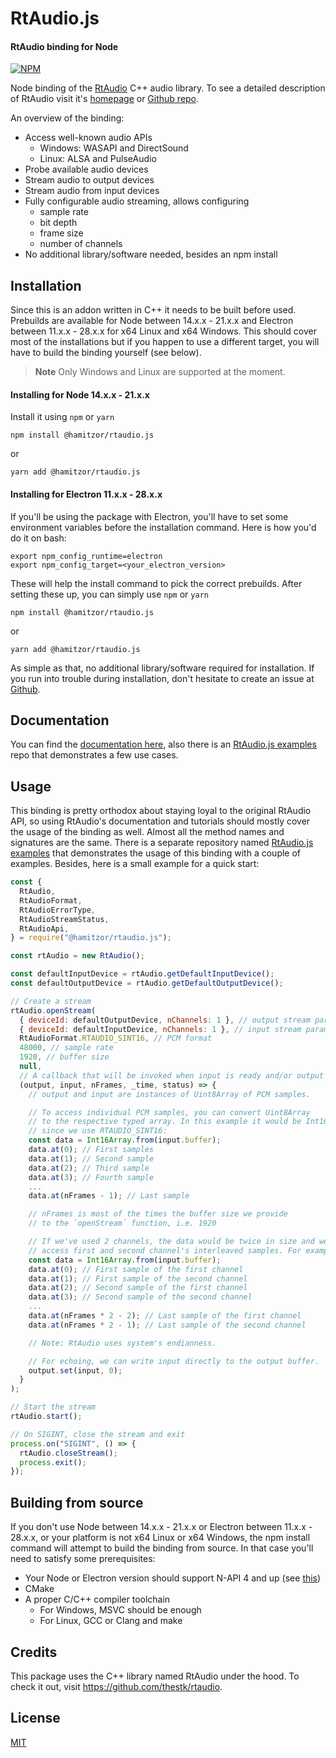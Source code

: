 <h1>
  RtAudio.js
  <br>
</h1>

<h4>RtAudio binding for Node</h4>

<p>
  <a href="https://www.npmjs.com/package/@hamitzor/rtaudio.js">
    <img src="https://img.shields.io/badge/1.0.9-brightgreen?style=flat&label=npm%20package"
         alt="NPM">
  </a>
</p>

Node binding of the <a href="https://github.com/thestk/rtaudio">RtAudio</a> C++ audio library. To see a detailed description of RtAudio visit it's <a href="https://www.music.mcgill.ca/~gary/rtaudio/">homepage</a> or <a href="https://github.com/thestk/rtaudio">Github repo</a>.

An overview of the binding:

- Access well-known audio APIs
  - Windows: WASAPI and DirectSound
  - Linux: ALSA and PulseAudio
- Probe available audio devices
- Stream audio to output devices
- Stream audio from input devices
- Fully configurable audio streaming, allows configuring
  - sample rate
  - bit depth
  - frame size
  - number of channels
- No additional library/software needed, besides an npm install

## Installation

Since this is an addon written in C++ it needs to be built before used. Prebuilds are available for Node between 14.x.x - 21.x.x and Electron between 11.x.x - 28.x.x for x64 Linux and x64 Windows. This should cover most of the installations but if you happen to use a different target, you will have to build the binding yourself (see below).

> **Note**
> Only Windows and Linux are supported at the moment.

#### Installing for Node 14.x.x - 21.x.x

Install it using `npm` or `yarn`

```
npm install @hamitzor/rtaudio.js
```

or

```
yarn add @hamitzor/rtaudio.js
```

#### Installing for Electron 11.x.x - 28.x.x

If you'll be using the package with Electron, you'll have to set some environment variables before the installation command. Here is how you'd do it on bash:

```
export npm_config_runtime=electron
export npm_config_target=<your_electron_version>
```

These will help the install command to pick the correct prebuilds. After setting these up, you can simply use `npm` or `yarn`

```
npm install @hamitzor/rtaudio.js
```

or

```
yarn add @hamitzor/rtaudio.js
```

As simple as that, no additional library/software required for installation. If you run into trouble during installation, don't hesitate to create an issue at <a href="https://github.com/hamitzor/rtaudio.js/issues">Github</a>.

## Documentation

You can find the <a href="https://hamitzor.github.io/rtaudio.js/">documentation here</a>, also there is an <a href="https://github.com/hamitzor/rtaudio.js-examples">RtAudio.js examples</a> repo that demonstrates a few use cases.

## Usage

This binding is pretty orthodox about staying loyal to the original RtAudio API, so using RtAudio's documentation and tutorials should mostly cover the usage of the binding as well. Almost all the method names and signatures are the same. There is a separate repository named <a href="https://github.com/hamitzor/rtaudio.js-examples">RtAudio.js examples</a> that demonstrates the usage of this binding with a couple of examples. Besides, here is a small example for a quick start:

```javascript
const {
  RtAudio,
  RtAudioFormat,
  RtAudioErrorType,
  RtAudioStreamStatus,
  RtAudioApi,
} = require("@hamitzor/rtaudio.js");

const rtAudio = new RtAudio();

const defaultInputDevice = rtAudio.getDefaultInputDevice();
const defaultOutputDevice = rtAudio.getDefaultOutputDevice();

// Create a stream
rtAudio.openStream(
  { deviceId: defaultOutputDevice, nChannels: 1 }, // output stream parameters
  { deviceId: defaultInputDevice, nChannels: 1 }, // input stream parameters
  RtAudioFormat.RTAUDIO_SINT16, // PCM format
  48000, // sample rate
  1920, // buffer size
  null,
  // A callback that will be invoked when input is ready and/or output is needed.
  (output, input, nFrames, _time, status) => {
    // output and input are instances of Uint8Array of PCM samples.

    // To access individual PCM samples, you can convert Uint8Array
    // to the respective typed array. In this example it would be Int16Array
    // since we use RTAUDIO_SINT16:
    const data = Int16Array.from(input.buffer);
    data.at(0); // First samples
    data.at(1); // Second sample
    data.at(2); // Third sample
    data.at(3); // Fourth sample
    ...
    data.at(nFrames - 1); // Last sample

    // nFrames is most of the times the buffer size we provide
    // to the `openStream` function, i.e. 1920

    // If we've used 2 channels, the data would be twice in size and we would
    // access first and second channel's interleaved samples. For example:
    const data = Int16Array.from(input.buffer);
    data.at(0); // First sample of the first channel
    data.at(1); // First sample of the second channel
    data.at(2); // Second sample of the first channel
    data.at(3); // Second sample of the second channel
    ...
    data.at(nFrames * 2 - 2); // Last sample of the first channel
    data.at(nFrames * 2 - 1); // Last sample of the second channel

    // Note: RtAudio uses system's endianness.

    // For echoing, we can write input directly to the output buffer.
    output.set(input, 0);
  }
);

// Start the stream
rtAudio.start();

// On SIGINT, close the stream and exit
process.on("SIGINT", () => {
  rtAudio.closeStream();
  process.exit();
});
```

## Building from source

If you don't use Node between 14.x.x - 21.x.x or Electron between 11.x.x - 28.x.x, or your platform is not x64 Linux or x64 Windows, the npm install command will attempt to build the binding from source. In that case you'll need to satisfy some prerequisites:

- Your Node or Electron version should support N-API 4 and up (see <a href="https://nodejs.org/docs/latest/api/n-api.html#node-api-version-matrix">this</a>)
- CMake
- A proper C/C++ compiler toolchain
  - For Windows, MSVC should be enough
  - For Linux, GCC or Clang and make

## Credits

This package uses the C++ library named RtAudio under the hood. To check it out, visit https://github.com/thestk/rtaudio.

## License

<a href="https://raw.githubusercontent.com/hamitzor/rtaudio.js/master/LICENSE">MIT</a>
